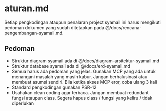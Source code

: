 # aturan.md

Setiap pengkodingan ataupun penalaran project syamail ini harus mengikuti pedoman dokumen yang sudah ditetapkan pada @/docs/rencana-pengembangan-syamail.md.

## Pedoman

- Struktur diagram syamail ada di @/docs/diagram-arsitektur-syamail.md
- Struktur database syamail ada di @/docs/erd-syamail.md
- Semua harus ada pedoman yang jelas. Gunakan MCP yang ada untuk menangani masalah yang masih kabur. Jangan berhalusinasi atau membuat asumsi sendiri. Bila ketika akses MCP eror, coba ulang 3 kali
- Standard pengkodingan gunakan PSR-12
- Usahakan clean coding agar terbaca. Jangan membuat redundant fungsi ataupun class. Segera hapus class / fungsi yang keliru / tidak diperlukan
